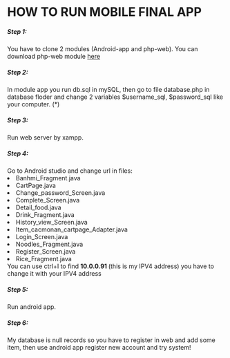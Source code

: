 <h1>HOW TO RUN MOBILE FINAL APP</h1>

<h5>Step 1: </h5> You have to clone 2 modules (Android-app and php-web). You can download php-web module <a href="https://github.com/KhaPahm/-MOBILE-FINAL-WEB-SERVICE-AND-MODULE-SHOP-php-web-.git">here</a>

<h5>Step 2: </h5> In module app you run db.sql in mySQL, then go to file database.php in database floder and change 2 variables $username_sql, $password_sql like your computer. (*)

<h5>Step 3: </h5> Run web server by xampp.

<h5>Step 4: </h5> Go to Android studio and change url in files:
<li>Banhmi_Fragment.java</li>
<li>CartPage.java</li>
<li>Change_password_Screen.java</li>
<li>Complete_Screen.java</li> 
<li>Detail_food.java</li> 
<li>Drink_Fragment.java</li>
<li>History_view_Screen.java</li> 
<li>Item_cacmonan_cartpage_Adapter.java</li> 
<li>Login_Screen.java</li> 
<li>Noodles_Fragment.java</li> 
<li>Register_Screen.java</li> 
<li>Rice_Fragment.java</li> 
You can use ctrl+I to find <b> 10.0.0.91 </b> (this is my IPV4 address) you have to change it with your IPV4 address

<h5>Step 5: </h5> Run android app.
<h5>Step 6: </h5> My database is null records so you have to register in web and add some item, then use android app register new account and try system!
